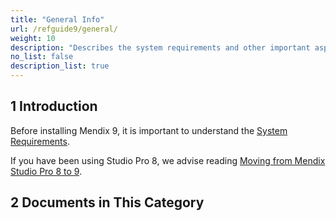 ```yaml
---
title: "General Info"
url: /refguide9/general/
weight: 10
description: "Describes the system requirements and other important aspects of using Studio Pro 9."
no_list: false
description_list: true
---
```


## 1 Introduction

Before installing Mendix 9, it is important to understand the [System Requirements](/refguide9/system-requirements/). 

If you have been using Studio Pro 8, we advise reading [Moving from Mendix Studio Pro 8 to 9](/refguide9/moving-from-8-to-9/).

## 2 Documents in This Category
